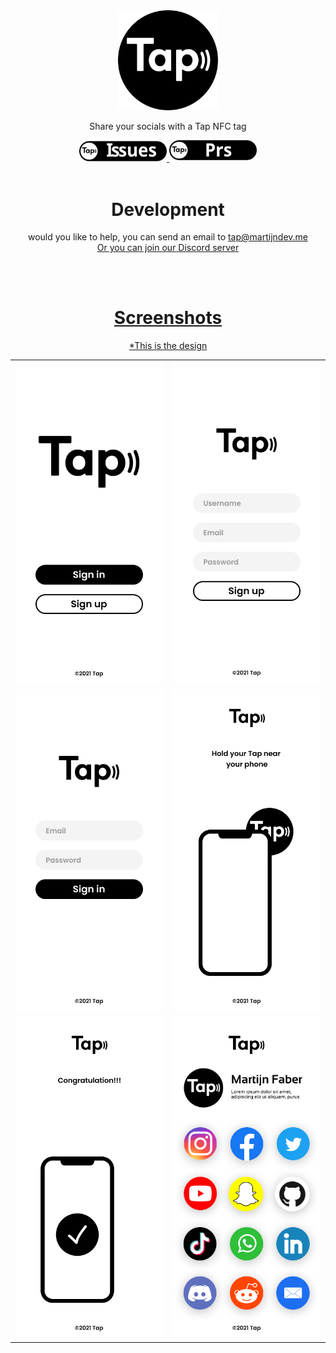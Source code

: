 <div align="center">
  <a href="https://github.com/Martijn-Faber/Tap/">
    <img src="./Github/logo/Tap Logo SVG.svg" alt="Logo" width="160" height="160">
  </a>
  <p>Share your socials with a Tap NFC tag</p>
  <a href="https://github.com/Martijn-Faber/Tap/issues">
    <img src="./Github/badges/Tap - Badges - Issues.svg" alt="Issues" width="140"></img>
  </a>
  <a href="https://github.com/Martijn-Faber/Tap/pulls">
    <img src="./Github/badges/Tap - Badges - Prs.svg" alt="Pull Requests" width="140"></img>
  </a>
  <br><br>
    <h1>Development</h1>
  <p>would you like to help, you can send an email to <a href="mailto:tap@martijndev.me">tap@martijndev.me<br>Or you can join our Discord server
  <br><a href="https://invidget.switchblade.xyz/6PQWgzAt"></p>
  <br><br>
  <h1>Screenshots</h1>
  <p>*This is the design</p>
  <table>
  <tbody>
    <tr>
      <td>
        <img
          src="./Github/screenshots/Tap - Start.png"
        />
      </td>
      <td>
        <img
          src="./Github/screenshots/Tap - Signup.png"
        />
      </td>
    </tr>
    <tr>
      <td>
        <img
          src="./Github/screenshots/Tap - Signin.png"
        />
      </td>
      <td>
        <img
          src="./Github/screenshots/Tap - Create.png"
        />
      </td>
    </tr>
    <tr>
      <td>
        <img
          src="./Github/screenshots/Tap - Create ready.png"
        />
      </td>
      <td>
        <img
          src="./Github/screenshots/Tap - Scanning.png"
        />
      </td>
    </tr>
  </tbody>
</table>
</div>
